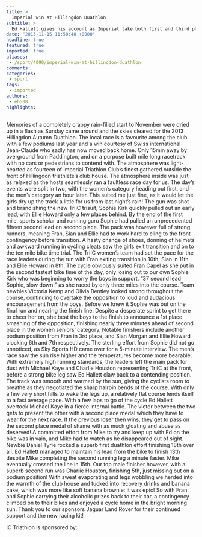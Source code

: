```yaml
---
title: >
  Imperial win at Hillingdon Duathlon
subtitle: >
  Ed Hallett gives his account as Imperial take both first and third place.
date: "2013-11-15 11:50:40 +0000"
headline: true
featured: true
imported: true
aliases:
 - /sport/4090/imperial-win-at-hillingdon-duathlon
comments:
categories:
 - sport
tags:
 - imported
authors:
 - eh508
highlights:
---
```


Memories of a completely crappy rain-filled start to November were dried up in a flash as Sunday came around and the skies cleared for the 2013 Hillingdon Autumn Duathlon. The local race is a favourite among the club with a few podiums last year and a win courtesy of Swiss international Jean-Claude who sadly has now moved back home. Only 15min away by overground from Paddington, and on a purpose built mile long racetrack with no cars or pedestrians to contend with. The atmosphere was light-hearted as fourteen of Imperial Triathlon Club’s finest gathered outside the front of Hillingdon triathlete’s club house. The atmosphere inside was just as relaxed as the hosts seamlessly ran a faultless race day for us.
 The day’s events were split in two, with the women’s category heading out first, and the men’s category an hour later. This suited me just fine, as it would let the girls dry up the track a little for us from last night’s rain! The gun was shot and brandishing the new TriIC trisuit, Sophie Kirk quickly pulled out an early lead, with Ellie Howard only a few places behind. By the end of the first mile, sports scholar and running guru Sophie had pulled an unprecedented fifteen second lead on second place. The pack was however full of strong runners, meaning Fran, Sian and Ellie had to work hard to cling to the front contingency before transition.
 A hasty change of shoes, donning of helmets and awkward running in cycling cleats saw the girls exit transition and on to the ten mile bike time trial. The TriIC women’s team had set the pace for the race leaders during the run with Fran exiting transition in 10th, Sian in 11th and Ellie Howard in 8th. The cycle obviously suited Fran Capel as she put in the second fastest bike time of the day, only losing out to our own Sophie Kirk who was beginning to worry the boys in support.
 “37 second lead Sophie, slow down!” as she raced by only three miles into the course. Team newbies Victoria Kemp and Olivia Bentley looked strong throughout the course, continuing to overtake the opposition to loud and audacious encouragement from the boys. Before we knew it Sophie was out on the final run and nearing the finish line. Despite a desperate sprint to get there to cheer her on, she beat the boys to the finish to announce a 1st place smashing of the opposition, finishing nearly three minutes ahead of second place in the women seniors’ category. Notable finishers include another podium position from Fran in 3rd place, and Sian Morgan and Ellie Howard clocking 6th and 7th respectively. The sterling effort from Sophie did not go unnoticed, as Sky Sports HD came over for a 5-minute interview.
 The men’s race saw the sun rise higher and the temperatures become more bearable. With extremely high running standards, the leaders left the main pack for dust with Michael Kaye and Charlie Houston representing TriIC at the front, before a strong bike leg saw Ed Hallett claw back to a contending position. The track was smooth and warmed by the sun, giving the cyclists room to breathe as they negotiated the sharp hairpin bends of the course. With only a few very short hills to wake the legs up, a relatively flat course lends itself to a fast average pace. With a few laps to go of the cycle Ed Hallett overtook Michael Kaye in a fierce internal battle. The victor between the two gets to present the other with a second place medal which they have to wear for the next race. If the previous loser then wins, they get to pass on the second place medal of shame with as much gloating and abuse as deserved! A committed effort from Mike to try and keep up with Ed on the bike was in vain, and Mike had to watch as he disappeared out of sight.
 Newbie Daniel Tyrie rocked a superb first duathlon effort finishing 18th over all. Ed Hallett managed to maintain his lead from the bike to finish 13th despite Mike completing the second running leg a minute faster. Mike eventually crossed the line in 15th. Our top male finisher however, with a superb second run was Charlie Houston, finishing 5th, just missing out on a podium position!
 With sweat evaporating and legs wobbling we herded into the warmth of the club house and tucked into recovery drinks and banana cake, which was more like soft banana brownie: it was epic! So with Fran and Sophie carrying their alcoholic prizes back to their car, a contingency climbed on to their bikes and enjoyed a cycle home in the bright morning sun.
 Thank you to our sponsors Jaguar Land Rover for their continued support and the new racing kit!

IC Triathlon is sponsored by:
